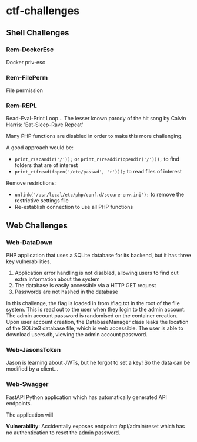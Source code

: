 # ctf-challenges

## Shell Challenges

### Rem-DockerEsc

Docker priv-esc

### Rem-FilePerm

File permission

### Rem-REPL

Read-Eval-Print Loop... The lesser known parody of the hit song by Calvin Harris: 'Eat-Sleep-Rave Repeat'

Many PHP functions are disabled in order to make this more challenging.

A good approach would be:
- `print_r(scandir('/'));` or `print_r(readdir(opendir('/')));` to find folders that are of interest
- `print_r(fread(fopen('/etc/passwd', 'r')));` to read files of interest

Remove restrictions:
- `unlink('/usr/local/etc/php/conf.d/secure-env.ini');` to remove the restrictive settings file
- Re-establish connection to use all PHP functions

## Web Challenges

### Web-DataDown

PHP application that uses a SQLite database for its backend, but it has three key vulnerabilities.

1. Application error handling is not disabled, allowing users to find out extra information about the system
2. The database is easily accessible via a HTTP GET request
3. Passwords are not hashed in the database

In this challenge, the flag is loaded in from /flag.txt in the root of the file system. This is read out to the user when
they login to the admin account.
The admin account password is randomised on the container creation.
Upon user account creation, the DatabaseManager class leaks the location of the SQLite3 database file, which is web accessible.
The user is able to download users.db, viewing the admin account password.


### Web-JasonsToken

Jason is learning about JWTs, but he forgot to set a key! So the data can be modified by a client...


### Web-Swagger

FastAPI Python application which has automatically generated API endpoints.

The application will 

**Vulnerability**: Accidentally exposes endpoint: /api/admin/reset which has no authentication to reset the admin password.


